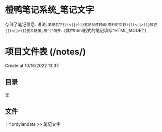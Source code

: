 # 橙鸭笔记系统_笔记文字
存储了笔记信息.
语法: ``笔记名字{[(<||>)]}笔记创建时间(毫秒时间戳){[(<||>)]}描述{[(<||>)]}图片链接,用"|"隔开.`` (其中html形式的笔记填写"HTML_MODE|")

# 项目文件表 (/notes/)
Create at 10/16/2022 13:37.
## 目录
无

## 文件
│  *.ordylandata >> 笔记文字   